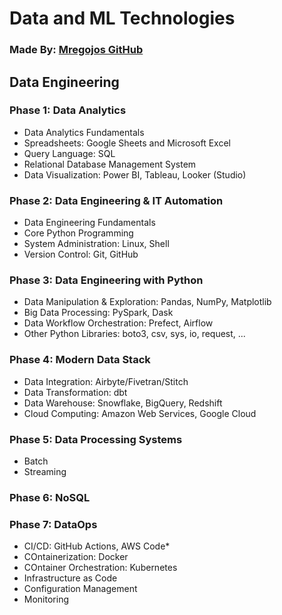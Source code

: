 # Data and ML Technologies
### Made By: [Mregojos GitHub](https://github.com/Mregojos)

## Data Engineering 

### Phase 1: Data Analytics
- Data Analytics Fundamentals
- Spreadsheets: Google Sheets and Microsoft Excel
- Query Language: SQL
- Relational Database Management System
- Data Visualization: Power BI, Tableau, Looker (Studio)

### Phase 2: Data Engineering & IT Automation
- Data Engineering Fundamentals
- Core Python Programming
- System Administration: Linux, Shell
- Version Control: Git, GitHub

### Phase 3: Data Engineering with Python
- Data Manipulation & Exploration: Pandas, NumPy, Matplotlib
- Big Data Processing: PySpark, Dask
- Data Workflow Orchestration: Prefect, Airflow
- Other Python Libraries: boto3, csv, sys, io, request, ...

### Phase 4: Modern Data Stack
- Data Integration: Airbyte/Fivetran/Stitch
- Data Transformation: dbt
- Data Warehouse: Snowflake, BigQuery, Redshift
- Cloud Computing: Amazon Web Services, Google Cloud

### Phase 5: Data Processing Systems
- Batch
- Streaming

### Phase 6: NoSQL

### Phase 7: DataOps
- CI/CD: GitHub Actions, AWS Code*
- COntainerization: Docker
- COntainer Orchestration: Kubernetes
- Infrastructure as Code
- Configuration Management
- Monitoring
